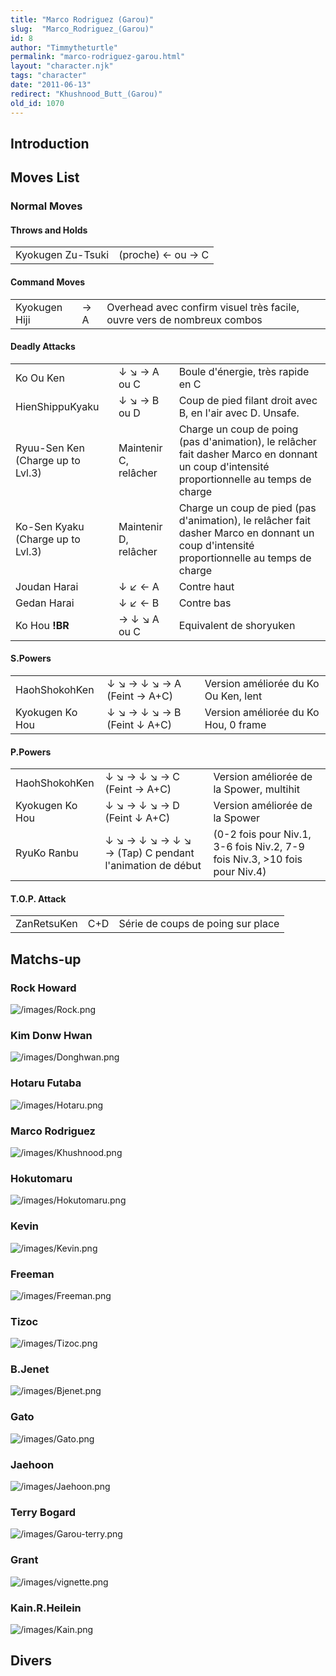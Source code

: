 ```yaml
---
title: "Marco Rodriguez (Garou)"
slug:  "Marco_Rodriguez_(Garou)"
id: 8
author: "Timmytheturtle"
permalink: "marco-rodriguez-garou.html"
layout: "character.njk"
tags: "character"
date: "2011-06-13"
redirect: "Khushnood_Butt_(Garou)"
old_id: 1070
---
```


## Introduction

## Moves List

### Normal Moves

#### Throws and Holds

|                   |                   |
|-------------------|-------------------|
| Kyokugen Zu-Tsuki | (proche) ← ou → C |

#### Command Moves

|               |     |                                                                         |
|---------------|-----|-------------------------------------------------------------------------|
| Kyokugen Hiji | → A | Overhead avec confirm visuel très facile, ouvre vers de nombreux combos |

#### Deadly Attacks

|                                   |                       |                                                                                                                                            |
|-----------------------------------|-----------------------|--------------------------------------------------------------------------------------------------------------------------------------------|
| Ko Ou Ken                         | ↓ ↘ → A ou C          | Boule d'énergie, très rapide en C                                                                                                          |
| HienShippuKyaku                   | ↓ ↘ → B ou D          | Coup de pied filant droit avec B, en l'air avec D. Unsafe.                                                                                 |
| Ryuu-Sen Ken (Charge up to Lvl.3) | Maintenir C, relâcher | Charge un coup de poing (pas d'animation), le relâcher fait dasher Marco en donnant un coup d'intensité proportionnelle au temps de charge |
| Ko-Sen Kyaku (Charge up to Lvl.3) | Maintenir D, relâcher | Charge un coup de pied (pas d'animation), le relâcher fait dasher Marco en donnant un coup d'intensité proportionnelle au temps de charge  |
| Joudan Harai                      | ↓ ↙ ← A               | Contre haut                                                                                                                                |
| Gedan Harai                       | ↓ ↙ ← B               | Contre bas                                                                                                                                 |
| Ko Hou **!BR**                    | → ↓ ↘ A ou C          | Equivalent de shoryuken                                                                                                                    |

#### S.Powers

|                 |                             |                                      |
|-----------------|-----------------------------|--------------------------------------|
| HaohShokohKen   | ↓ ↘ → ↓ ↘ → A (Feint → A+C) | Version améliorée du Ko Ou Ken, lent |
| Kyokugen Ko Hou | ↓ ↘ → ↓ ↘ → B (Feint ↓ A+C) | Version améliorée du Ko Hou, 0 frame |

#### P.Powers

|                 |                                                        |                                                                             |
|-----------------|--------------------------------------------------------|-----------------------------------------------------------------------------|
| HaohShokohKen   | ↓ ↘ → ↓ ↘ → C (Feint → A+C)                            | Version améliorée de la Spower, multihit                                    |
| Kyokugen Ko Hou | ↓ ↘ → ↓ ↘ → D (Feint ↓ A+C)                            | Version améliorée de la Spower                                              |
| RyuKo Ranbu     | ↓ ↘ → ↓ ↘ → ↓ ↘ → (Tap) C pendant l'animation de début | (0-2 fois pour Niv.1, 3-6 fois Niv.2, 7-9 fois Niv.3, \>10 fois pour Niv.4) |

#### T.O.P. Attack

|             |     |                                   |
|-------------|-----|-----------------------------------|
| ZanRetsuKen | C+D | Série de coups de poing sur place |

## Matchs-up

### Rock Howard

![](/images/Rock.png "/images/Rock.png")

### Kim Donw Hwan

![](/images/Donghwan.png "/images/Donghwan.png")

### Hotaru Futaba

![](/images/Hotaru.png "/images/Hotaru.png")

### Marco Rodriguez

![](/images/Khushnood.png "/images/Khushnood.png")

### Hokutomaru

![](/images/Hokutomaru.png "/images/Hokutomaru.png")

### Kevin

![](/images/Kevin.png "/images/Kevin.png")

### Freeman

![](/images/Freeman.png "/images/Freeman.png")

### Tizoc

![](/images/Tizoc.png "/images/Tizoc.png")

### B.Jenet

![](/images/Bjenet.png "/images/Bjenet.png")

### Gato

![](/images/Gato.png "/images/Gato.png")

### Jaehoon

![](/images/Jaehoon.png "/images/Jaehoon.png")

### Terry Bogard

![](/images/Garou-terry.png "/images/Garou-terry.png")

### Grant

![](/images/vignette.png "/images/vignette.png")

### Kain.R.Heilein

![](/images/Kain.png "/images/Kain.png")

## Divers
